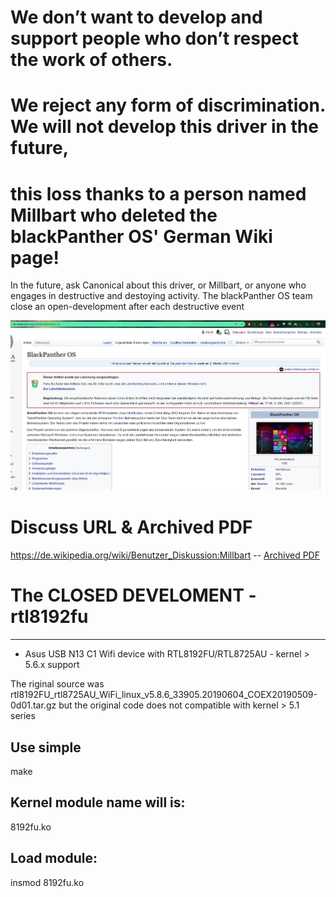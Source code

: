 # We don’t want to develop and support people who don’t respect the work of others. 
# We reject any form of discrimination. We will not develop this driver in the future, 
# this loss thanks to a person named Millbart who deleted the blackPanther OS' German Wiki page! 
In the future, ask Canonical about this driver, or Millbart, or anyone who engages in destructive and destoying activity. The blackPanther OS team close an open-development after each destructive event

![Millbart deteltion](MILLBART_DELETED_OUR_PAGE_FROM_DE_WIKI.jpg)

# Discuss URL & Archived PDF
https://de.wikipedia.org/wiki/Benutzer_Diskussion:Millbart  -- [Archived PDF](Diskussion_Millbart.pdf)

# The CLOSED DEVELOMENT - rtl8192fu
----------------------
- Asus USB N13 C1 Wifi device with RTL8192FU/RTL8725AU - kernel > 5.6.x support

The riginal source was rtl8192FU_rtl8725AU_WiFi_linux_v5.8.6_33905.20190604_COEX20190509-0d01.tar.gz
but the original code does not compatible with kernel > 5.1 series

Use simple 
----------
make

Kernel module name will is:
---------------------------
8192fu.ko

Load module:
------------
insmod 8192fu.ko
